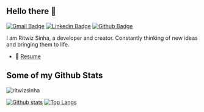 ## Hello there 👋

[![Gmail Badge](https://img.shields.io/badge/-ritwizsinha0@gmail.com-c14438?style=flat&logo=Gmail&logoColor=white&link=mailto:ritwizsinha0@gmail.com)](mailto:ritwizsinha0@gmail.com) 
[![Linkedin Badge](https://img.shields.io/badge/-ritwizsinha-0072b1?style=flat&logo=Linkedin&logoColor=white&link=https://www.linkedin.com/in/ritwizsinha/)](https://www.linkedin.com/in/ritwizsinha/) [![Github Badge](https://img.shields.io/badge/-ritwizsinha-grey?style=flat&logo=github&logoColor=white&link=https://github.com/ritwizsinha/)](https://www.github.com/ritwizsinha/)
<br/>

I am Ritwiz Sinha, a developer and creator. Constantly thinking of new ideas and bringing them to life.

- 📝 [Resume](https://drive.google.com/file/d/1lgD5zK05ndneLwIZSQghwZHkWV0JZNBL/view?usp=sharing)

## Some of my Github Stats
<p align=left> <img src=https://komarev.com/ghpvc/?username=ritwizsinha alt=ritwizsinha /> </p>

[![Github stats](https://github-readme-stats.vercel.app/api?theme=tokyonight&username=ritwizsinha&show_icons=true&include_all_commits=true)](https://github.com/ritwizsinha/github-readme-stats)
[![Top Langs](https://github-readme-stats.vercel.app/api/top-langs/?username=ritwizsinha&layout=compact)](https://github.com/ritwizsinha/github-readme-stats)
